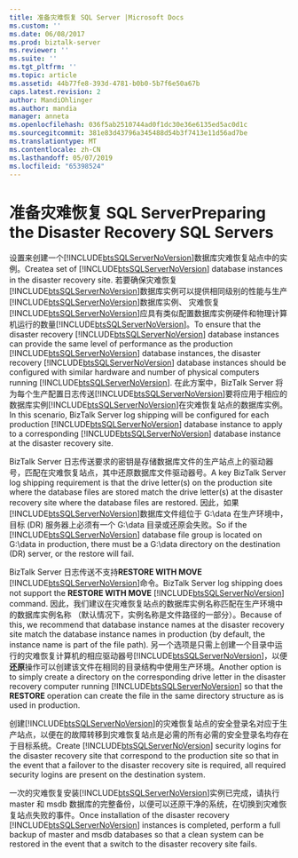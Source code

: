 ```yaml
---
title: 准备灾难恢复 SQL Server |Microsoft Docs
ms.custom: ''
ms.date: 06/08/2017
ms.prod: biztalk-server
ms.reviewer: ''
ms.suite: ''
ms.tgt_pltfrm: ''
ms.topic: article
ms.assetid: 44b77fe8-393d-4781-b0b0-5b7f6e50a67b
caps.latest.revision: 2
author: MandiOhlinger
ms.author: mandia
manager: anneta
ms.openlocfilehash: 036f5ab2510744ad0f1dc30e36e6135ed5ac0d1c
ms.sourcegitcommit: 381e83d43796a345488d54b3f7413e11d56ad7be
ms.translationtype: MT
ms.contentlocale: zh-CN
ms.lasthandoff: 05/07/2019
ms.locfileid: "65398524"
---
```

# <a name="preparing-the-disaster-recovery-sql-servers"></a><span data-ttu-id="d0cb3-102">准备灾难恢复 SQL Server</span><span class="sxs-lookup"><span data-stu-id="d0cb3-102">Preparing the Disaster Recovery SQL Servers</span></span>
<span data-ttu-id="d0cb3-103">设置来创建一个[!INCLUDE[btsSQLServerNoVersion](../includes/btssqlservernoversion-md.md)]数据库灾难恢复站点中的实例。</span><span class="sxs-lookup"><span data-stu-id="d0cb3-103">Createa set of [!INCLUDE[btsSQLServerNoVersion](../includes/btssqlservernoversion-md.md)] database instances in the disaster recovery site.</span></span> <span data-ttu-id="d0cb3-104">若要确保灾难恢复[!INCLUDE[btsSQLServerNoVersion](../includes/btssqlservernoversion-md.md)]数据库实例可以提供相同级别的性能与生产[!INCLUDE[btsSQLServerNoVersion](../includes/btssqlservernoversion-md.md)]数据库实例、 灾难恢复[!INCLUDE[btsSQLServerNoVersion](../includes/btssqlservernoversion-md.md)]应具有类似配置数据库实例硬件和物理计算机运行的数量[!INCLUDE[btsSQLServerNoVersion](../includes/btssqlservernoversion-md.md)]。</span><span class="sxs-lookup"><span data-stu-id="d0cb3-104">To ensure that the disaster recovery [!INCLUDE[btsSQLServerNoVersion](../includes/btssqlservernoversion-md.md)] database instances can provide the same level of performance as the production [!INCLUDE[btsSQLServerNoVersion](../includes/btssqlservernoversion-md.md)] database instances, the disaster recovery [!INCLUDE[btsSQLServerNoVersion](../includes/btssqlservernoversion-md.md)] database instances should be configured with similar hardware and number of physical computers running [!INCLUDE[btsSQLServerNoVersion](../includes/btssqlservernoversion-md.md)].</span></span> <span data-ttu-id="d0cb3-105">在此方案中，BizTalk Server 将为每个生产配置日志传送[!INCLUDE[btsSQLServerNoVersion](../includes/btssqlservernoversion-md.md)]要将应用于相应的数据库实例[!INCLUDE[btsSQLServerNoVersion](../includes/btssqlservernoversion-md.md)]在灾难恢复站点的数据库实例。</span><span class="sxs-lookup"><span data-stu-id="d0cb3-105">In this scenario, BizTalk Server log shipping will be configured for each production [!INCLUDE[btsSQLServerNoVersion](../includes/btssqlservernoversion-md.md)] database instance to apply to a corresponding [!INCLUDE[btsSQLServerNoVersion](../includes/btssqlservernoversion-md.md)] database instance at the disaster recovery site.</span></span>  
  
 <span data-ttu-id="d0cb3-106">BizTalk Server 日志传送要求的密钥是存储数据库文件的生产站点上的驱动器号，匹配在灾难恢复站点，其中还原数据库文件驱动器号。</span><span class="sxs-lookup"><span data-stu-id="d0cb3-106">A key BizTalk Server log shipping requirement is that the drive letter(s) on the production site where the database files are stored match the drive letter(s) at the disaster recovery site where the database files are restored.</span></span> <span data-ttu-id="d0cb3-107">因此，如果[!INCLUDE[btsSQLServerNoVersion](../includes/btssqlservernoversion-md.md)]数据库文件组位于 G:\data 在生产环境中，目标 (DR) 服务器上必须有一个 G:\data 目录或还原会失败。</span><span class="sxs-lookup"><span data-stu-id="d0cb3-107">So if the [!INCLUDE[btsSQLServerNoVersion](../includes/btssqlservernoversion-md.md)] database file group is located on G:\data in production, there must be a G:\data directory on the destination (DR) server, or the restore will fail.</span></span>  
  
 <span data-ttu-id="d0cb3-108">BizTalk Server 日志传送不支持**RESTORE WITH MOVE** [!INCLUDE[btsSQLServerNoVersion](../includes/btssqlservernoversion-md.md)]命令。</span><span class="sxs-lookup"><span data-stu-id="d0cb3-108">BizTalk Server log shipping does not support the **RESTORE WITH MOVE** [!INCLUDE[btsSQLServerNoVersion](../includes/btssqlservernoversion-md.md)] command.</span></span> <span data-ttu-id="d0cb3-109">因此，我们建议在灾难恢复站点的数据库实例名称匹配在生产环境中的数据库实例名称 （默认情况下，实例名称是文件路径的一部分）。</span><span class="sxs-lookup"><span data-stu-id="d0cb3-109">Because of this, we recommend that database instance names at the disaster recovery site match the database instance names in production (by default, the instance name is part of the file path).</span></span> <span data-ttu-id="d0cb3-110">另一个选项是只需上创建一个目录中运行的灾难恢复计算机的相应驱动器号[!INCLUDE[btsSQLServerNoVersion](../includes/btssqlservernoversion-md.md)]，以便**还原**操作可以创建该文件在相同的目录结构中使用生产环境。</span><span class="sxs-lookup"><span data-stu-id="d0cb3-110">Another option is to simply create a directory on the corresponding drive letter in the disaster recovery computer running [!INCLUDE[btsSQLServerNoVersion](../includes/btssqlservernoversion-md.md)] so that the **RESTORE** operation can create the file in the same directory structure as is used in production.</span></span>  
  
 <span data-ttu-id="d0cb3-111">创建[!INCLUDE[btsSQLServerNoVersion](../includes/btssqlservernoversion-md.md)]的灾难恢复站点的安全登录名对应于生产站点，以便在的故障转移到灾难恢复站点是必需的所有必需的安全登录名均存在于目标系统。</span><span class="sxs-lookup"><span data-stu-id="d0cb3-111">Create [!INCLUDE[btsSQLServerNoVersion](../includes/btssqlservernoversion-md.md)] security logins for the disaster recovery site that correspond to the production site so that in the event that a failover to the disaster recovery site is required, all required security logins are present on the destination system.</span></span>  
  
 <span data-ttu-id="d0cb3-112">一次的灾难恢复安装[!INCLUDE[btsSQLServerNoVersion](../includes/btssqlservernoversion-md.md)]实例已完成，请执行 master 和 msdb 数据库的完整备份，以便可以还原干净的系统，在切换到灾难恢复站点失败的事件。</span><span class="sxs-lookup"><span data-stu-id="d0cb3-112">Once installation of the disaster recovery [!INCLUDE[btsSQLServerNoVersion](../includes/btssqlservernoversion-md.md)] instances is completed, perform a full backup of master and msdb databases so that a clean system can be restored in the event that a switch to the disaster recovery site fails.</span></span>
